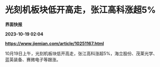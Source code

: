 # 光刻机板块低开高走，张江高科涨超5%
**界面快报**

**2023-10-19 02:04**

**https://www.jiemian.com/article/10251167.html**

10月19日上午，光刻机板块低开高走，张江高科涨超5%，海立股份、茂莱光学、蓝英装备、赛微电子等跟涨。